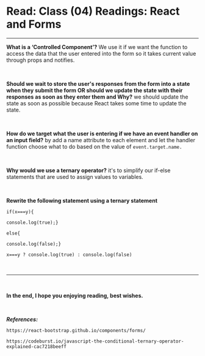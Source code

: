 # Read: Class (04) Readings: React and Forms

---

**What is a ‘Controlled Component’?** We use it if we want the function to access the data that the user entered into the form so it takes current value through props and notifies.

<br>

**Should we wait to store the user's responses from the form into a state when they submit the form OR should we update the state with their responses as soon as they enter them and Why?** we should update the state as soon as possible because React takes some time to update the state.

<br>

**How do we target what the user is entering if we have an event handler on an input field?** by add a name attribute to each element and let the handler function choose what to do based on the value of `event.target.name.`

<br>

**Why would we use a ternary operator?** it's to simplify our if-else statements that are used to assign values to variables.

<br>

**Rewrite the following statement using a ternary statement**

`if(x===y){`

`console.log(true);}`

`else{`

`console.log(false);}`

`x===y ? console.log(true) : console.log(false)`

<br>

---

<br>

**In the end, I hope you enjoying reading, best wishes.**

<br>

**_References:_**

`https://react-bootstrap.github.io/components/forms/`

`https://codeburst.io/javascript-the-conditional-ternary-operator-explained-cac7218beeff`
